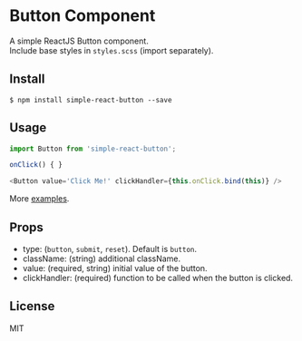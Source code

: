 # Button Component

A simple ReactJS Button component.   
Include base styles in `styles.scss` (import separately).

## Install

```bush
$ npm install simple-react-button --save
```

## Usage

```js
import Button from 'simple-react-button';

onClick() { }

<Button value='Click Me!' clickHandler={this.onClick.bind(this)} />
```

More [examples](https://github.com/cdrpro/simple-react-button/tree/master/examples#examples).

## Props

* type: (`button`, `submit`, `reset`). Default is `button`.
* className: (string) additional className.
* value: (required, string) initial value of the button.
* clickHandler: (required) function to be called when the button is clicked.

## License

MIT
